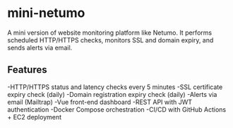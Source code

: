 # mini-netumo

A mini version of website monitoring platform like Netumo. It performs scheduled HTTP/HTTPS checks, monitors SSL and domain expiry, and sends alerts via email.

## Features
-HTTP/HTTPS status and latency checks every 5 minutes
-SSL certificate expiry check (daily)
-Domain registration expiry check (daily)
-Alerts via email (Mailtrap)
-Vue front-end dashboard
-REST API with JWT authentication
-Docker Compose orchestration
-CI/CD with GitHub Actions + EC2 deployment
